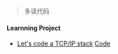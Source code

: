 > 多读代码

#### Learnning Project

- [Let's code a TCP/IP stack](http://www.saminiir.com/lets-code-tcp-ip-stack-1-ethernet-arp/) [Code](https://github.com/saminiir/level-ip)